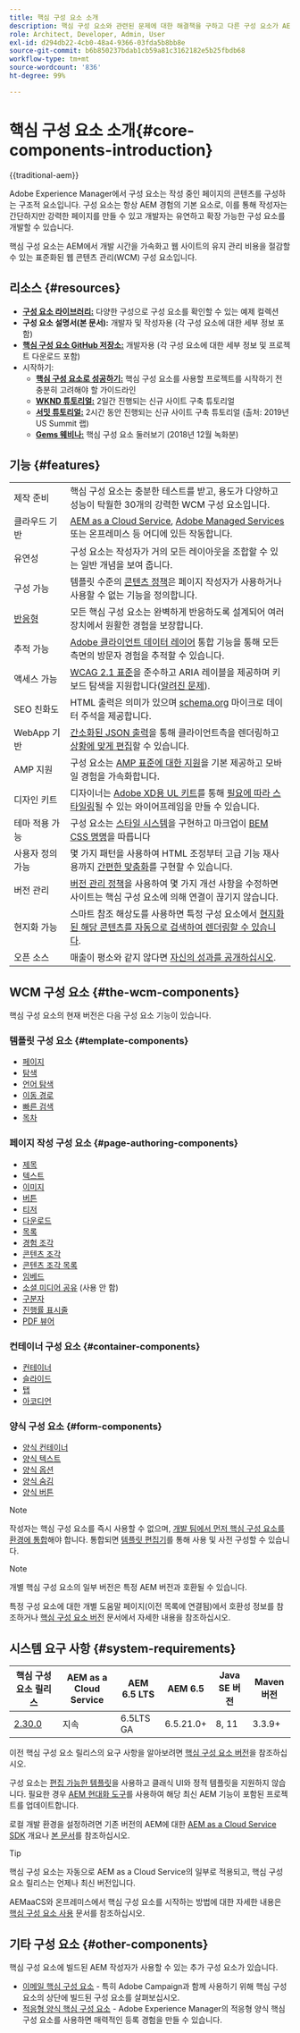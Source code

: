 ```yaml
---
title: 핵심 구성 요소 소개
description: 핵심 구성 요소와 관련된 문제에 대한 해결책을 구하고 다른 구성 요소가 AEM 내에서 작성되도록 허용합니다.
role: Architect, Developer, Admin, User
exl-id: d294db22-4cb0-48a4-9366-03fda5b8bb8e
source-git-commit: b6b850237bdab1cb59a81c3162182e5b25fbdb68
workflow-type: tm+mt
source-wordcount: '836'
ht-degree: 99%

---
```



# 핵심 구성 요소 소개{#core-components-introduction}

{{traditional-aem}}

Adobe Experience Manager에서 구성 요소는 작성 중인 페이지의 콘텐츠를 구성하는 구조적 요소입니다. 구성 요소는 항상 AEM 경험의 기본 요소로, 이를 통해 작성자는 간단하지만 강력한 페이지를 만들 수 있고 개발자는 유연하고 확장 가능한 구성 요소를 개발할 수 있습니다.

핵심 구성 요소는 AEM에서 개발 시간을 가속화고 웹 사이트의 유지 관리 비용을 절감할 수 있는 표준화된 웹 콘텐츠 관리(WCM) 구성 요소입니다.

## 리소스 {#resources}

* **[구성 요소 라이브러리:](https://www.adobe.com/kr/go/aem_cmp_library)** 다양한 구성으로 구성 요소를 확인할 수 있는 예제 컬렉션
* **구성 요소 설명서(본 문서):** 개발자 및 작성자용 (각 구성 요소에 대한 세부 정보 포함)
* **[핵심 구성 요소 GitHub 저장소:](https://github.com/adobe/aem-core-wcm-components)** 개발자용 (각 구성 요소에 대한 세부 정보 및 프로젝트 다운로드 포함)
* 시작하기:
   * **[핵심 구성 요소로 성공하기:](/help/developing/success.md)** 핵심 구성 요소를 사용할 프로젝트를 시작하기 전 충분히 고려해야 할 가이드라인
   * **[WKND 튜토리얼:](https://experienceleague.adobe.com/docs/experience-manager-learn/getting-started-wknd-tutorial-develop/overview.html?lang=ko)** 2일간 진행되는 신규 사이트 구축 튜토리얼
   * **[서밋 튜토리얼:](https://expleague.azureedge.net/labs/L767/index.html)** 2시간 동안 진행되는 신규 사이트 구축 튜토리얼 (출처: 2019년 US Summit 랩)
   * **[Gems 웨비나:](https://helpx.adobe.com/kr/experience-manager/kt/eseminars/gems/AEM-Core-Components.html)** 핵심 구성 요소 둘러보기 (2018년 12월 녹화분)

## 기능 {#features}

|  |  |
|---|---|
| 제작 준비 | 핵심 구성 요소는 충분한 테스트를 받고, 용도가 다양하고 성능이 탁월한 30개의 강력한 WCM 구성 요소입니다. |
| 클라우드 기반 | [AEM as a Cloud Service](https://experienceleague.adobe.com/docs/experience-manager-cloud-service/landing/home.html?lang=ko), [Adobe Managed Services](https://github.com/adobe/aem-project-archetype/tree/master/src/main/archetype/dispatcher.ams) 또는 온프레미스 등 어디에 있든 작동합니다. |
| 유연성 | 구성 요소는 작성자가 거의 모든 레이아웃을 조합할 수 있는 일반 개념을 보여 줍니다. |
| 구성 가능 | 템플릿 수준의 [콘텐츠 정책](https://experienceleague.adobe.com/docs/experience-manager-cloud-service/content/implementing/developing/full-stack/components-templates/templates.html?lang=ko&#content-policies)은 페이지 작성자가 사용하거나 사용할 수 없는 기능을 정의합니다. |
| [반응형](responsive.md) | 모든 핵심 구성 요소는 완벽하게 반응하도록 설계되어 여러 장치에서 원활한 경험을 보장합니다. |
| 추적 가능 | [Adobe 클라이언트 데이터 레이어](/help/developing/data-layer/overview.md) 통합 기능을 통해 모든 측면의 방문자 경험을 추적할 수 있습니다. |
| 액세스 가능 | [WCAG 2.1 표준](https://www.w3.org/TR/WCAG21/)을 준수하고 ARIA 레이블을 제공하며 키보드 탐색을 지원합니다([알려진 문제](https://github.com/adobe/aem-core-wcm-components/issues?utf8=✓&q=is%3Aissue+is%3Aopen+accessibility+in%3Atitle)). |
| SEO 친화도 | HTML 출력은 의미가 있으며 [schema.org](https://schema.org) 마이크로 데이터 주석을 제공합니다. |
| WebApp 기반 | [간소화된 JSON 출력](https://experienceleague.adobe.com/docs/experience-manager-learn/foundation/development/develop-sling-model-exporter.html?lang=ko)을 통해 클라이언트측을 렌더링하고 [상황에 맞게 편집](https://experienceleague.adobe.com/docs/experience-manager-learn/sites/spa-editor/spa-editor-framework-feature-video-use.html?lang=ko)할 수 있습니다. |
| AMP 지원 | 구성 요소는 [AMP 표준에 대한 지원](/help/developing/amp.md)을 기본 제공하고 모바일 경험을 가속화합니다. |
| 디자인 키트 | 디자이너는 [Adobe XD용 UL 키트](https://experienceleague.adobe.com/docs/experience-manager-learn/assets/AEM-CoreComponents-UI-Kit.xd?lang=ko)를 통해 [필요에 따라 스타일링](https://github.com/adobe/aem-guides-wknd/releases/download/aem-guides-wknd-0.0.2/AEM_UI-kit-WKND.xd)될 수 있는 와이어프레임을 만들 수 있습니다. |
| 테마 적용 가능 | 구성 요소는 [스타일 시스템](https://experienceleague.adobe.com/docs/experience-manager-cloud-service/content/sites/authoring/features/style-system.html?lang=ko)을 구현하고 마크업이 [BEM CSS 명명](https://getbem.com/)을 따릅니다 |
| 사용자 정의 가능 | 몇 가지 패턴을 사용하여 HTML 조정부터 고급 기능 재사용까지 [간편한 맞춤화](developing/customizing.md)를 구현할 수 있습니다. |
| 버전 관리 | [버전 관리 정책](https://github.com/adobe/aem-core-wcm-components/wiki/Versioning-policies)을 사용하여 몇 가지 개선 사항을 수정하면 사이트는 핵심 구성 요소에 의해 연결이 끊기지 않습니다. |
| 현지화 가능 | 스마트 참조 해상도를 사용하면 특정 구성 요소에서 [현지화된 해당 콘텐츠를 자동으로 검색하여 렌더링할 수 있습니다](get-started/localization.md). |
| 오픈 소스 | 매출이 평소와 같지 않다면 [자신의 성과를 공개하십시오](https://github.com/adobe/aem-core-wcm-components/blob/master/CONTRIBUTING.md). |


## WCM 구성 요소 {#the-wcm-components}

핵심 구성 요소의 현재 버전은 다음 구성 요소 기능이 있습니다.

### 템플릿 구성 요소 {#template-components}

* [페이지](components/page.md)
* [탐색](components/navigation.md)
* [언어 탐색](components/language-navigation.md)
* [이동 경로](components/breadcrumb.md)
* [빠른 검색](components/quick-search.md)
* [목차](components/tableofcontents.md)

### 페이지 작성 구성 요소 {#page-authoring-components}

* [제목](components/title.md)
* [텍스트](components/text.md)
* [이미지](components/image.md)
* [버튼](components/button.md)
* [티저](components/teaser.md)
* [다운로드](components/download.md)
* [목록](components/list.md)
* [경험 조각](components/experience-fragment.md)
* [콘텐츠 조각](components/content-fragment-component.md)
* [콘텐츠 조각 목록](components/content-fragment-list.md)
* [임베드](components/embed.md)
* [소셜 미디어 공유](components/sharing.md) (사용 안 함)
* [구분자](components/separator.md)
* [진행률 표시줄](components/progress-bar.md)
* [PDF 뷰어](components/pdf-viewer.md)

### 컨테이너 구성 요소 {#container-components}

* [컨테이너](components/container.md)
* [슬라이드](components/carousel.md)
* [탭](components/tabs.md)
* [아코디언](components/accordion.md)

### 양식 구성 요소 {#form-components}

* [양식 컨테이너](components/forms/form-container.md)
* [양식 텍스트](components/forms/form-text.md)
* [양식 옵션](components/forms/form-options.md)
* [양식 숨김](components/forms/form-hidden.md)
* [양식 버튼](components/forms/form-button.md)

>[!NOTE]
>
>작성자는 핵심 구성 요소를 즉시 사용할 수 없으며, [개발 팀에서 먼저 핵심 구성 요소를 환경에 통합](get-started/using.md)해야 합니다. 통합되면 [템플릿 편집기](https://experienceleague.adobe.com/docs/experience-manager-cloud-service/sites/authoring/features/templates.html?lang=ko)를 통해 사용 및 사전 구성할 수 있습니다.

>[!NOTE]
>
>개별 핵심 구성 요소의 일부 버전은 특정 AEM 버전과 호환될 수 있습니다.
>
>특정 구성 요소에 대한 개별 도움말 페이지(이전 목록에 연결됨)에서 호환성 정보를 참조하거나 [핵심 구성 요소 버전](versions.md) 문서에서 자세한 내용을 참조하십시오.

## 시스템 요구 사항 {#system-requirements}

| 핵심 구성 요소 릴리스 | AEM as a Cloud Service | AEM 6.5 LTS | AEM 6.5 | Java SE 버전 | Maven 버전 |
|---|---|---|---|---|---|
| [2.30.0](https://github.com/adobe/aem-core-wcm-components/releases/tag/core.wcm.components.reactor-2.30.0) | 지속 | 6.5LTS GA | 6.5.21.0+ | 8, 11 | 3.3.9+ |

이전 핵심 구성 요소 릴리스의 요구 사항을 알아보려면 [핵심 구성 요소 버전](versions.md)을 참조하십시오.

구성 요소는 [편집 가능한 템플릿](https://experienceleague.adobe.com/docs/experience-manager-learn/sites/page-authoring/template-editor-feature-video-use.html?lang=ko)을 사용하고 클래식 UI와 정적 템플릿을 지원하지 않습니다. 필요한 경우 [AEM 현대화 도구](https://opensource.adobe.com/aem-modernize-tools/)를 사용하여 해당 최신 AEM 기능이 포함된 프로젝트를 업데이트합니다.

로컬 개발 환경을 설정하려면 기존 버전의 AEM에 대한 [AEM as a Cloud Service SDK](https://experienceleague.adobe.com/docs/experience-manager-learn/cloud-service/local-development-environment-set-up/overview.html?lang=ko) 개요나 [본 문서](https://experienceleague.adobe.com/docs/experience-manager-learn/foundation/development/set-up-a-local-aem-development-environment.html?lang=ko)를 참조하십시오.

>[!TIP]
>
>핵심 구성 요소는 자동으로 AEM as a Cloud Service의 일부로 적용되고, 핵심 구성 요소 릴리스는 언제나 최신 버전입니다.
>
>AEMaaCS와 온프레미스에서 핵심 구성 요소를 시작하는 방법에 대한 자세한 내용은 [핵심 구성 요소 사용](/help/get-started/using.md) 문서를 참조하십시오.

## 기타 구성 요소 {#other-components}

핵심 구성 요소에 빌드된 AEM 작성자가 사용할 수 있는 추가 구성 요소가 있습니다.

* [이메일 핵심 구성 요소](/help/email/introduction.md) - 특히 Adobe Campaign과 함께 사용하기 위해 핵심 구성 요소의 상단에 빌드된 구성 요소를 살펴보십시오.
* [적응형 양식 핵심 구성 요소](/help/adaptive-forms/introduction.md) - Adobe Experience Manager의 적응형 양식 핵심 구성 요소를 사용하면 매력적인 등록 경험을 만들 수 있습니다.
